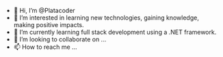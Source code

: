 - 👋 Hi, I’m @Platacoder
- 👀 I’m interested in learning new technologies, gaining knowledge, making positive impacts.
- 🌱 I’m currently learning full stack development using a .NET framework.
- 💞️ I’m looking to collaborate on ...
- 📫 How to reach me ...

<!---
Platacoder/Platacoder is a ✨ special ✨ repository because its `README.md` (this file) appears on your GitHub profile.
You can click the Preview link to take a look at your changes.
--->
